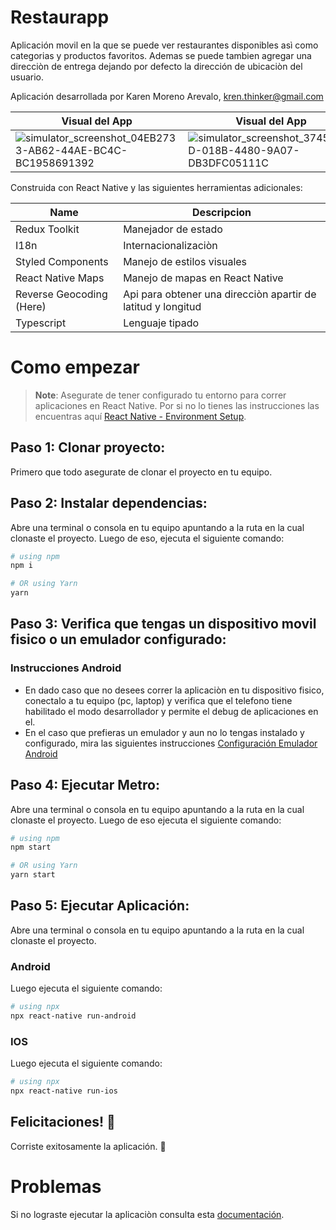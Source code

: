 # Restaurapp

Aplicación movil en la que se puede ver restaurantes disponibles asì como categorias y productos favoritos. Ademas se puede tambien agregar una direcciòn de entrega dejando por defecto la dirección de ubicaciòn del usuario. 

Aplicación desarrollada por Karen Moreno Arevalo, kren.thinker@gmail.com


| Visual del App | Visual del App | Visual del App | Visual del App | Visual del App |
| ---      | ---       | ---       | ---       | ---       |
| ![simulator_screenshot_04EB2733-AB62-44AE-BC4C-BC1958691392](https://github.com/kremvalo/restaurapp/assets/32576306/2f327f61-854c-4142-ac4a-1cfe89f0613d) | ![simulator_screenshot_3745C2CD-018B-4480-9A07-DB3DFC05111C](https://github.com/kremvalo/restaurapp/assets/32576306/a930fc63-53e2-436e-9fe1-a438417f5c0a) | ![simulator_screenshot_B0DD96DC-AE39-4BC9-8CF2-C03F2B17695C](https://github.com/kremvalo/restaurapp/assets/32576306/d1126851-5680-442e-a8a9-1d23f7086192) | ![simulator_screenshot_97A50CDB-1206-4C2B-A72E-DDD0D81040EB](https://github.com/kremvalo/restaurapp/assets/32576306/3dfed0b6-3601-45c6-9538-99340fbd1a8c) | ![simulator_screenshot_435CD12E-4C26-4CB3-8C24-9784FD1A023D](https://github.com/kremvalo/restaurapp/assets/32576306/0a8f2960-8a2b-4102-925a-8d735e142913) |




Construida con React Native y las siguientes herramientas adicionales: 

| Name     | Descripcion |
| ---      | ---       |
| Redux Toolkit | Manejador de estado |
| I18n     | Internacionalizaciòn        |
| Styled Components     | Manejo de estilos visuales        |
| React Native Maps     | Manejo de mapas en React Native        |
| Reverse Geocoding (Here)     | Api para obtener una direcciòn apartir de latitud y longitud        |
| Typescript     | Lenguaje tipado        |


# Como empezar

>**Note**: Asegurate de tener configurado tu entorno para correr aplicaciones en React Native. Por si no lo tienes las instrucciones las encuentras aquí [React Native - Environment Setup](https://reactnative.dev/docs/environment-setup).


## Paso 1: Clonar proyecto: 

Primero que todo asegurate de clonar el proyecto en tu equipo. 

## Paso 2: Instalar dependencias: 

Abre una terminal o consola en tu equipo apuntando a la ruta en la cual clonaste el proyecto. 
Luego de eso, ejecuta el siguiente comando: 

```bash
# using npm
npm i

# OR using Yarn
yarn
```
## Paso 3: Verifica que tengas un dispositivo movil fisico o un emulador configurado: 

### Instrucciones Android

- En dado caso que no desees correr la aplicaciòn en tu dispositivo fisico, conectalo a tu equipo (pc, laptop) y verifica que el telefono tiene habilitado el modo desarrollador y permite el debug de aplicaciones en el.
- En el caso que prefieras un emulador y aun no lo tengas instalado y configurado, mira las siguientes instrucciones  [Configuración Emulador Android](https://developer.android.com/studio/run/emulator?hl=es-419)

## Paso 4: Ejecutar Metro: 

Abre una terminal o consola en tu equipo apuntando a la ruta en la cual clonaste el proyecto. 
Luego de eso ejecuta el siguiente comando: 

```bash
# using npm
npm start

# OR using Yarn
yarn start
```

## Paso 5: Ejecutar Aplicación: 

Abre una terminal o consola en tu equipo apuntando a la ruta en la cual clonaste el proyecto. 

### Android 
Luego ejecuta el siguiente comando: 

```bash
# using npx
npx react-native run-android
```

### IOS 
Luego ejecuta el siguiente comando: 

```bash
# using npx
npx react-native run-ios

```

## Felicitaciones! :tada:

Corriste exitosamente la aplicación. :partying_face:

# Problemas

Si no lograste ejecutar la aplicaciòn consulta esta [documentación](https://reactnative.dev/docs/troubleshooting).
